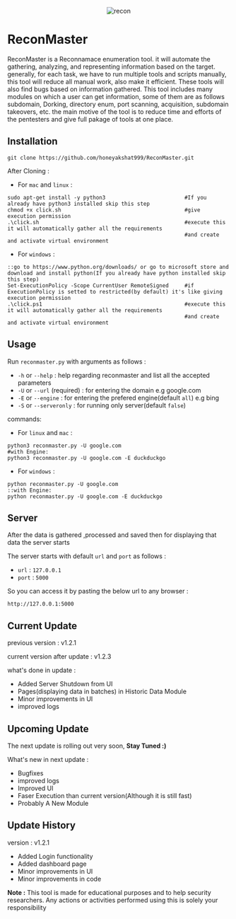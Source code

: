 <p align="center">
  <img src="https://user-images.githubusercontent.com/45512833/175888798-a50e1e4e-0424-4f37-b776-73b562d73356.png" alt="recon">
</p>


# ReconMaster
ReconMaster is a Reconnamace enumeration tool. it will automate the gathering, analyzing, and representing information based on the target. generally, for each task, we have to run multiple tools and scripts manually, this tool will reduce all manual work, also make it efficient. These tools will also find bugs based on information gathered. This tool includes many modules on which a user can get information, some of them are as follows subdomain, Dorking, directory enum, port scanning, acquisition, subdomain takeovers, etc. the main motive of the tool is to reduce time and efforts of the pentesters and give full pakage of tools at one place.


## Installation

```
git clone https://github.com/honeyakshat999/ReconMaster.git
```

After Cloning :

* For `mac` and `linux` :

```
sudo apt-get install -y python3                         #If you already have python3 installed skip this step
chmod +x click.sh                                       #give execution permission
.\click.sh                                              #execute this it will automatically gather all the requirements 
                                                        #and create and activate virtual environment
```

* For `windows` :

```
::go to https://www.python.org/downloads/ or go to microsoft store and download and install python(If you already have python installed skip this step)
Set-ExecutionPolicy -Scope CurrentUser RemoteSigned     #if ExecutionPolicy is setted to restricted(by default) it's like giving execution permission    
.\click.ps1                                             #execute this it will automatically gather all the requirements 
                                                        #and create and activate virtual environment
```

## Usage

Run `reconmaster.py` with arguments as follows :

* `-h` or `--help`             : help regarding reconmaster and list all the accepted parameters
* `-U` or `--url` (required)   : for entering the domain e.g google.com
* `-E` or `--engine`           : for entering the prefered engine(default `all`) e.g bing
* `-S` or `--serveronly`       : for running only server(default `false`)

commands:

* For `linux` and `mac` :
```
python3 reconmaster.py -U google.com
#with Engine:
python3 reconmaster.py -U google.com -E duckduckgo
```
* For `windows` :
```
python reconmaster.py -U google.com
::with Engine:
python reconmaster.py -U google.com -E duckduckgo
```

## Server

After the data is gathered ,processed and saved then for displaying that data the server starts

The server starts with default `url` and `port` as follows :
* `url`  : `127.0.0.1`
* `port` : `5000`

So you can access it by pasting the below url to any browser :
```
http://127.0.0.1:5000
```

## Current Update

previous version : v1.2.1

current version after update : v1.2.3

what's done in update :

* Added Server Shutdown from UI
* Pages(displaying data in batches) in Historic Data Module
* Minor improvements in UI
* improved logs

## Upcoming Update

The next update is rolling out very soon, **Stay Tuned :)**

What's new in next update :
* Bugfixes
* improved logs
* Improved UI
* Faser Execution than current version(Although it is still fast)
* Probably A New Module


## Update History

version : v1.2.1

* Added Login functionality
* Added dashboard page
* Minor improvements in UI
* Minor improvements in code

**Note :** This tool is made for educational purposes and to help security researchers. Any actions or activities performed using this is solely your responsibility

